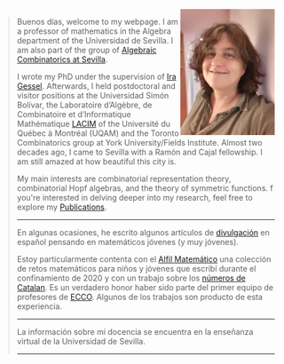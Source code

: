 

<img src='mrosas.jpg' width='170' align='right' >

> 
> Buenos días, welcome to my webpage.
> I am a professor of mathematics in the Algebra department
> of the    Universidad de Sevilla. I am also part of the group of [Algebraic Combinatorics at Sevilla](./CAenSevilla.md).
> 
> I wrote my PhD under the supervision of
>  [Ira Gessel](https://people.brandeis.edu/~gessel/). 
> Afterwards, I held postdoctoral and visitor positions at the
> Universidad Simón Bolívar, the Laboratoire d’Algèbre, de
> Combinatoire et d’Informatique Mathématique
> [LACIM](https://lacim.uqam.ca/en/home/) of the Université du
>  Québec à Montréal (UQAM) and the Toronto Combinatorics group at
> York University/Fields Institute.
> Almost two decades ago, I came to Sevilla with a Ramón
> and Cajal fellowship. I am still amazed at how beautiful this city is.
>
>   My main interests are
> combinatorial representation theory, combinatorial Hopf algebras,
> and the theory of symmetric functions. f you're interested in
>  delving deeper into my research, feel free to explore my
> [Publications](./publications.md).
>
>
> ----------------------
>
> En algunas ocasiones, he escrito algunos artículos de
> [divulgación](./divulgacion.md)
>  en español pensando en matemáticos jóvenes (y muy jóvenes).
>
>  
> Estoy particularmente contenta con el
> [Alfil Matemático](https://personal.us.es/mrosas/elalfilmatematico/index.html)
> una colección de retos matemáticos para niños y jóvenes que escribí durante el confinamiento de 2020 y con un trabajo sobre
>  los
> [números de Catalan](https://www.emis.de/journals/BAMV/conten/vol10/catalan.pdf).
> Es un verdadero honor haber sido parte del primer equipo de
>  profesores de [ECCO](https://ecco2024.combinatoria.co/).
> Algunos de los trabajos son producto de esta experiencia.
>
> ---------------------- 
> 
> La información sobre mi docencia se encuentra en la enseñanza
> virtual de la Universidad de Sevilla.
>
> ---------------------- 








 
